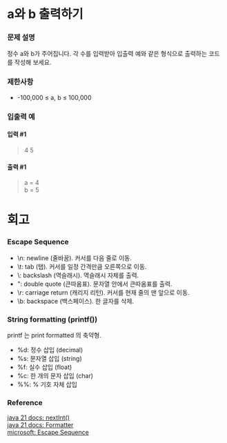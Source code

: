 # a와 b 출력하기
### 문제 설명
정수 a와 b가 주어집니다. 각 수를 입력받아 입출력 예와 같은 형식으로 출력하는 코드를 작성해 보세요.
### 제한사항
- -100,000 ≤ a, b ≤ 100,000
### 입출력 예
#### 입력 #1
> 4 5
#### 출력 #1
> a = 4  
> b = 5
# 회고
### Escape Sequence
- \n: newline (줄바꿈). 커서를 다음 줄로 이동.
- \t: tab (탭). 커서를 일정 간격만큼 오른쪽으로 이동.
- \\: backslash (역슬래시). 역슬래시 자체를 출력.
- \": double quote (큰따옴표). 문자열 안에서 큰따옴표를 출력.
- \r: carriage return (캐리지 리턴). 커서를 현재 줄의 맨 앞으로 이동.
- \b: backspace (백스페이스). 한 글자를 삭제.
### String formatting (printf())
printf 는 print formatted 의 축약형.
- %d: 정수 삽입 (decimal)
- %s: 문자열 삽입 (string)
- %f: 실수 삽입 (float)
- %c: 한 개의 문자 삽입 (char)
- %%: % 기호 자체 삽입
### Reference
[java 21 docs: nextInt()](https://docs.oracle.com/en/java/javase/21/docs/api/java.base/java/util/Scanner.html#nextInt())  
[java 21 docs: Formatter](https://docs.oracle.com/en/java/javase/21/docs/api/java.base/java/util/Formatter.html)  
[microsoft: Escape Sequence](https://learn.microsoft.com/ko-kr/cpp/c-language/escape-sequences?view=msvc-170)  